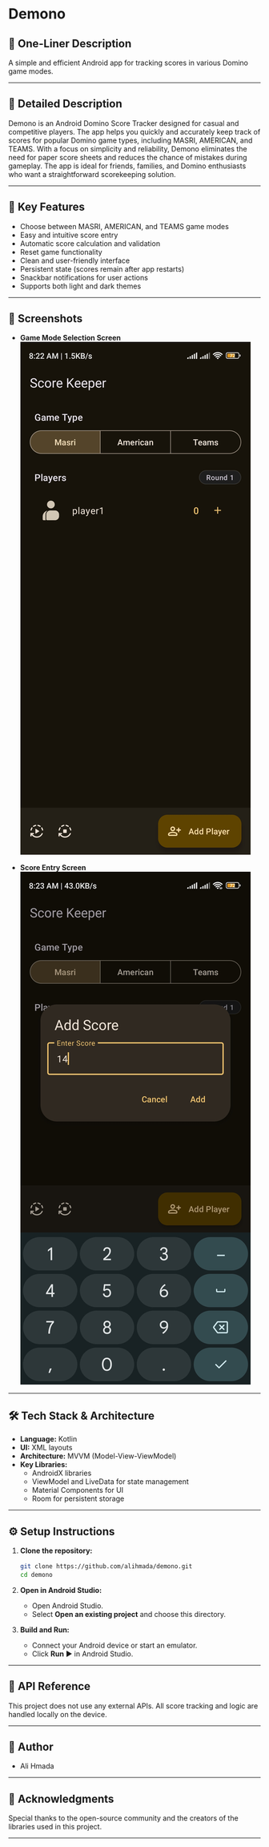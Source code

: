 # Demono

## 📝 One-Liner Description
A simple and efficient Android app for tracking scores in various Domino game modes.

---

## 📖 Detailed Description

Demono is an Android Domino Score Tracker designed for casual and competitive players. The app helps you quickly and accurately keep track of scores for popular Domino game types, including MASRI, AMERICAN, and TEAMS. With a focus on simplicity and reliability, Demono eliminates the need for paper score sheets and reduces the chance of mistakes during gameplay. The app is ideal for friends, families, and Domino enthusiasts who want a straightforward scorekeeping solution.

---

## 🚀 Key Features

- Choose between MASRI, AMERICAN, and TEAMS game modes
- Easy and intuitive score entry
- Automatic score calculation and validation
- Reset game functionality
- Clean and user-friendly interface
- Persistent state (scores remain after app restarts)
- Snackbar notifications for user actions
- Supports both light and dark themes

---

## 📱 Screenshots
- **Game Mode Selection Screen**  
  ![Game Mode Selection](screenshots/game_mode_selection.jpg)

- **Score Entry Screen**  
  ![Score Entry](screenshots/score_entry.jpg)

---

## 🛠️ Tech Stack & Architecture

- **Language:** Kotlin
- **UI:** XML layouts
- **Architecture:** MVVM (Model-View-ViewModel)
- **Key Libraries:**
  - AndroidX libraries
  - ViewModel and LiveData for state management
  - Material Components for UI
  - Room for persistent storage

---

## ⚙️ Setup Instructions

1. **Clone the repository:**
    ```bash
    git clone https://github.com/alihmada/demono.git
    cd demono
    ```

2. **Open in Android Studio:**
    - Open Android Studio.
    - Select **Open an existing project** and choose this directory.

3. **Build and Run:**
    - Connect your Android device or start an emulator.
    - Click **Run** ▶️ in Android Studio.

---

## 📡 API Reference

This project does not use any external APIs. All score tracking and logic are handled locally on the device.

---

## 👤 Author

- Ali Hmada

---

## 🙏 Acknowledgments

Special thanks to the open-source community and the creators of the libraries used in this project.

--- 
